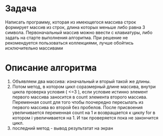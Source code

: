 # Задача

Написать программу, которая из имеющегося массива строк формирует массив из строк, длина которых меньше либо равна 3 символа. Первоначальный массив можно ввести с клавиатуры, либо задать на старте выполнения алгоритма. При решение не рекомендуется пользоваться коллекциями, лучше обойтись исключительно массивами

# Описание алгоритма

1. Объявляем два массива: изначальный и вторый такой же длины.
2. Потом метод, в котором цикл соразмерный длине массива, внутри цикла проверка условия ( <=3 ), если условие истинно элемент первого массива заносится в count элемента второго массива. Переменная count для того чтобы поочередно пересылать из первого массива во второй без пробелов. После присвоения увеличивается переменная count на 1 и возвращается к циклу for в котором i увеличивается на 1. И так проверяется пока не закончится цикл.
3. последний метод - вывод результатат на экран
